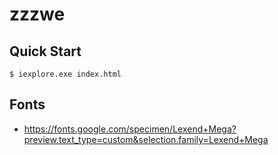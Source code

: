 # zzzwe

## Quick Start

```console
$ iexplore.exe index.html
```
## Fonts

- https://fonts.google.com/specimen/Lexend+Mega?preview.text_type=custom&selection.family=Lexend+Mega

